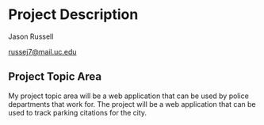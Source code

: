# Project Description 

Jason Russell

russej7@mail.uc.edu

## Project Topic Area 

My project topic area will be a web application that can be used by police departments that work for. 
The project will be a web application that can be used to track parking citations for the city. 
